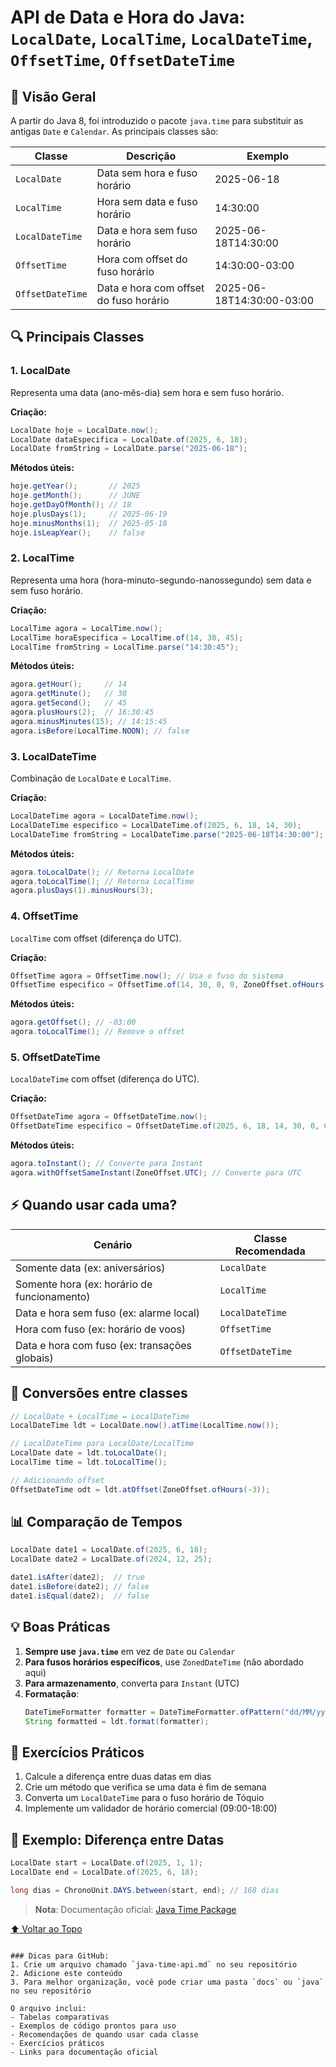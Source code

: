 # API de Data e Hora do Java: `LocalDate`, `LocalTime`, `LocalDateTime`, `OffsetTime`, `OffsetDateTime`

## 📅 Visão Geral

A partir do Java 8, foi introduzido o pacote `java.time` para substituir as antigas `Date` e `Calendar`. As principais classes são:

| Classe | Descrição | Exemplo |
|--------|-----------|---------|
| `LocalDate` | Data sem hora e fuso horário | 2025-06-18 |
| `LocalTime` | Hora sem data e fuso horário | 14:30:00 |
| `LocalDateTime` | Data e hora sem fuso horário | 2025-06-18T14:30:00 |
| `OffsetTime` | Hora com offset do fuso horário | 14:30:00-03:00 |
| `OffsetDateTime` | Data e hora com offset do fuso horário | 2025-06-18T14:30:00-03:00 |

## 🔍 Principais Classes

### 1. LocalDate
Representa uma data (ano-mês-dia) sem hora e sem fuso horário.

**Criação:**
```java
LocalDate hoje = LocalDate.now();
LocalDate dataEspecifica = LocalDate.of(2025, 6, 18);
LocalDate fromString = LocalDate.parse("2025-06-18");
```

**Métodos úteis:**
```java
hoje.getYear();       // 2025
hoje.getMonth();      // JUNE
hoje.getDayOfMonth(); // 18
hoje.plusDays(1);     // 2025-06-19
hoje.minusMonths(1);  // 2025-05-18
hoje.isLeapYear();    // false
```

### 2. LocalTime
Representa uma hora (hora-minuto-segundo-nanossegundo) sem data e sem fuso horário.

**Criação:**
```java
LocalTime agora = LocalTime.now();
LocalTime horaEspecifica = LocalTime.of(14, 30, 45);
LocalTime fromString = LocalTime.parse("14:30:45");
```

**Métodos úteis:**
```java
agora.getHour();     // 14
agora.getMinute();   // 30
agora.getSecond();   // 45
agora.plusHours(2);  // 16:30:45
agora.minusMinutes(15); // 14:15:45
agora.isBefore(LocalTime.NOON); // false
```

### 3. LocalDateTime
Combinação de `LocalDate` e `LocalTime`.

**Criação:**
```java
LocalDateTime agora = LocalDateTime.now();
LocalDateTime especifico = LocalDateTime.of(2025, 6, 18, 14, 30);
LocalDateTime fromString = LocalDateTime.parse("2025-06-18T14:30:00");
```

**Métodos úteis:**
```java
agora.toLocalDate(); // Retorna LocalDate
agora.toLocalTime(); // Retorna LocalTime
agora.plusDays(1).minusHours(3);
```

### 4. OffsetTime
`LocalTime` com offset (diferença do UTC).

**Criação:**
```java
OffsetTime agora = OffsetTime.now(); // Usa o fuso do sistema
OffsetTime especifico = OffsetTime.of(14, 30, 0, 0, ZoneOffset.ofHours(-3));
```

**Métodos úteis:**
```java
agora.getOffset(); // -03:00
agora.toLocalTime(); // Remove o offset
```

### 5. OffsetDateTime
`LocalDateTime` com offset (diferença do UTC).

**Criação:**
```java
OffsetDateTime agora = OffsetDateTime.now();
OffsetDateTime especifico = OffsetDateTime.of(2025, 6, 18, 14, 30, 0, 0, ZoneOffset.of("-03:00"));
```

**Métodos úteis:**
```java
agora.toInstant(); // Converte para Instant
agora.withOffsetSameInstant(ZoneOffset.UTC); // Converte para UTC
```

## ⚡ Quando usar cada uma?

| Cenário | Classe Recomendada |
|---------|--------------------|
| Somente data (ex: aniversários) | `LocalDate` |
| Somente hora (ex: horário de funcionamento) | `LocalTime` |
| Data e hora sem fuso (ex: alarme local) | `LocalDateTime` |
| Hora com fuso (ex: horário de voos) | `OffsetTime` |
| Data e hora com fuso (ex: transações globais) | `OffsetDateTime` |

## 🔄 Conversões entre classes

```java
// LocalDate + LocalTime = LocalDateTime
LocalDateTime ldt = LocalDate.now().atTime(LocalTime.now());

// LocalDateTime para LocalDate/LocalTime
LocalDate date = ldt.toLocalDate();
LocalTime time = ldt.toLocalTime();

// Adicionando offset
OffsetDateTime odt = ldt.atOffset(ZoneOffset.ofHours(-3));
```

## 📊 Comparação de Tempos

```java
LocalDate date1 = LocalDate.of(2025, 6, 18);
LocalDate date2 = LocalDate.of(2024, 12, 25);

date1.isAfter(date2);  // true
date1.isBefore(date2); // false
date1.isEqual(date2);  // false
```

## 💡 Boas Práticas

1. **Sempre use `java.time`** em vez de `Date` ou `Calendar`
2. **Para fusos horários específicos**, use `ZonedDateTime` (não abordado aqui)
3. **Para armazenamento**, converta para `Instant` (UTC)
4. **Formatação**:
   ```java
   DateTimeFormatter formatter = DateTimeFormatter.ofPattern("dd/MM/yyyy HH:mm");
   String formatted = ldt.format(formatter);
   ```

## 🧪 Exercícios Práticos

1. Calcule a diferença entre duas datas em dias
2. Crie um método que verifica se uma data é fim de semana
3. Converta um `LocalDateTime` para o fuso horário de Tóquio
4. Implemente um validador de horário comercial (09:00-18:00)

## 📌 Exemplo: Diferença entre Datas

```java
LocalDate start = LocalDate.of(2025, 1, 1);
LocalDate end = LocalDate.of(2025, 6, 18);

long dias = ChronoUnit.DAYS.between(start, end); // 168 dias
```

> **Nota**: Documentação oficial: [Java Time Package](https://docs.oracle.com/javase/8/docs/api/java/time/package-summary.html)

[⬆ Voltar ao Topo](#api-de-data-e-hora-do-java)
``` 

### Dicas para GitHub:
1. Crie um arquivo chamado `java-time-api.md` no seu repositório
2. Adicione este conteúdo
3. Para melhor organização, você pode criar uma pasta `docs` ou `java` no seu repositório

O arquivo inclui:
- Tabelas comparativas
- Exemplos de código prontos para uso
- Recomendações de quando usar cada classe
- Exercícios práticos
- Links para documentação oficial

